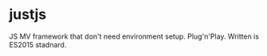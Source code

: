 # justjs
JS MV framework that don't need environment setup. Plug'n'Play. Written is ES2015 stadnard.

